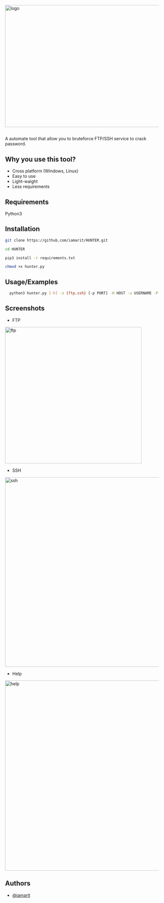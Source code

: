 <img align="center" width="1000" height="400" alt="logo" src="https://github.com/user-attachments/assets/3048570e-d331-41b9-9aef-6028a0b14c1a">


##
A automate tool that allow you to bruteforce FTP/SSH service to crack password.


## Why you use this tool?

- Cross platform (Windows, Linux)
- Easy to use
- Light-waight
- Less requirements
## Requirements

Python3 
## Installation

```bash
git clone https://github.com/iamarit/HUNTER.git
```
```bash
cd HUNTER
```
```bash
pip3 install -r requirements.txt
```
```bash
chmod +x hunter.py
```


## Usage/Examples

```bash
  python3 hunter.py [-h] -s {ftp,ssh} [-p PORT] -H HOST -u USERNAME -P WORDLIST 
```

## Screenshots

- FTP

<img width="447" alt="ftp" src="https://github.com/user-attachments/assets/7a4074ad-435e-488c-90ee-08312643ad79">

- SSH

<img width="621" alt="ssh" src="https://github.com/user-attachments/assets/b3757d43-1019-4f4f-bf1f-89ce42cc5c61">

- Help

<img width="623" alt="help" src="https://github.com/user-attachments/assets/e6f73de8-6dc0-47cc-8e7a-77f9e139b9a8">


## Authors

- [@iamarit](https://www.github.com/iamarit)
